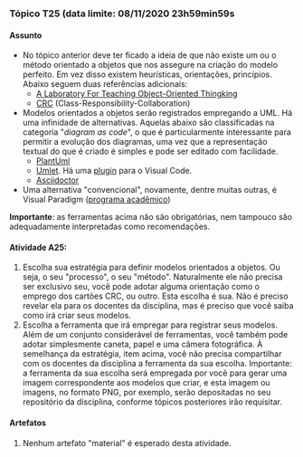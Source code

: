 ### Tópico T25 (data limite: **08/11/2020 23h59min59s**

#### Assunto

- No tópico anterior deve ter ficado a ideia de que não existe um ou o método
  orientado a objetos que nos assegure na criação do modelo perfeito. Em vez disso existem
  heurísticas, orientações, princípios. Abaixo seguem duas referências adicionais:
  - [A Laboratory For Teaching Object-Oriented Thingking](http://c2.com/doc/oopsla89/paper.html)
  - [CRC](https://en.wikipedia.org/wiki/Class-responsibility-collaboration_card) (Class-Responsibility-Collaboration)
- Modelos orientados a objetos serão registrados empregando a UML. Há uma infinidade de alternativas. Aquelas abaixo são classificadas na categoria
  "_diagram as code_", o que é particularmente interessante para permitir a evolução dos diagramas, uma vez que a representação textual do que é criado é simples e pode ser editado com facilidade.
  - [PlantUml](https://plantuml.com/class-diagram)
  - [Umlet](https://www.umlet.com/). Há uma [plugin](https://marketplace.visualstudio.com/items?itemName=TheUMLetTeam.umlet) para o Visual Code.
  - [Asciidoctor](https://asciidoctor.org/docs/asciidoctor-diagram/)
- Uma alternativa "convencional", novamente, dentre muitas outras, é  
  Visual Paradigm ([programa acadêmico](https://online.visual-paradigm.com/diagrams/partner/academic/))

**Importante**: as ferramentas acima não são obrigatórias, nem tampouco são adequadamente interpretadas como recomendações.

#### Atividade A25:

1. Escolha sua estratégia para definir modelos orientados a objetos. Ou seja, o seu "processo", o seu "método". Naturalmente ele não precisa ser exclusivo seu, você pode adotar alguma orientação
   como o emprego dos cartões CRC, ou outro. Esta escolha é sua. Não é preciso revelar ela para os docentes da disciplina, mas é preciso que você saiba como irá criar seus modelos.
1. Escolha a ferramenta que irá empregar para registrar seus modelos. Além de um conjunto considerável de ferramentas, você também pode adotar simplesmente caneta, papel e uma câmera fotográfica. À semelhança da estratégia, item acima, você não precisa compartilhar com os docentes
   da disciplina a ferramenta da sua escolha. Importante: a ferramenta da sua escolha será empregada
   por você para gerar uma imagem correspondente aos modelos que criar, e esta imagem ou imagens,
   no formato PNG, por exemplo, serão depositadas no seu repositório da disciplina, conforme
   tópicos posteriores irão requisitar.

#### Artefatos

1. Nenhum artefato "material" é esperado desta atividade.
